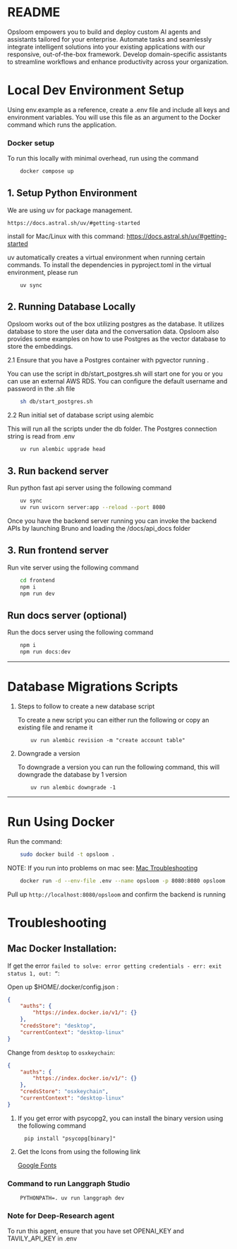 # README
Opsloom empowers you to build and deploy custom AI agents and assistants tailored for your enterprise. Automate tasks and seamlessly integrate intelligent solutions into your existing applications with our responsive, out-of-the-box framework. Develop domain-specific assistants to streamline workflows and enhance productivity across your organization.

# Local Dev Environment Setup
Using env.example as a reference, create a .env file and include all keys and environment variables.
You will use this file as an argument to the Docker command which runs the application.

### Docker setup
To run this locally with minimal overhead, run using the command
```bash
    docker compose up
```

## 1. Setup Python Environment

We are using uv for package management.

`https://docs.astral.sh/uv/#getting-started`

install for Mac/Linux with this command: https://docs.astral.sh/uv/#getting-started

uv automatically creates a virtual environment when running certain commands. To install the dependencies in pyproject.toml in the virtual environment, please run

```
    uv sync
```

## 2. Running Database Locally
Opsloom works out of the box utilizing postgres as the database. It utilizes database to store the user data and the conversation data. Opsloom also provides some examples on how to use Postgres as the vector database to store the embeddings.

2.1 Ensure that you have a Postgres container with pgvector running . 
    
You can use the script in db/start_postgres.sh will start one for you or you can use an external AWS RDS. You can configure the default username and password in the .sh file

```bash
    sh db/start_postgres.sh
```

2.2 Run initial set of database script using alembic

This will run all the scripts under the db folder. The Postgres connection string is read from .env

```bash
    uv run alembic upgrade head
```

## 3. Run backend server
Run python fast api server using the following command

```bash
    uv sync 
    uv run uvicorn server:app --reload --port 8080
```

Once you have the backend server running you can invoke the backend APIs by launching Bruno and loading the /docs/api_docs folder


## 3. Run frontend server

Run vite server using the following command

```bash
    cd frontend
    npm i
    npm run dev
```


## Run docs server (optional)

Run the docs server using the following command
```bash
    npm i
    npm run docs:dev
```
-------------------

# Database Migrations Scripts

1. Steps to follow to create a new database script

    To create a new script you can either run the following or copy an existing file and rename it
    ```
        uv run alembic revision -m "create account table"
    ```

2. Downgrade a version

    To downgrade a version you can run the following command, this will downgrade the database by 1 version

    ```
        uv run alembic downgrade -1
    ```


-------------------

# Run Using Docker

Run the command:

```bash
    sudo docker build -t opsloom .
```

NOTE: If you run into problems on mac see: [Mac Troubleshooting](#mac-docker-installation)

```bash
    docker run -d --env-file .env --name opsloom -p 8080:8080 opsloom
```

Pull up `http://localhost:8080/opsloom` and confirm the backend is running


# Troubleshooting 

## Mac Docker Installation:

If get the error `failed to solve: error getting credentials - err: exit status 1, out: “`: 

Open up $HOME/.docker/config.json :

```json
{
	"auths": {
		"https://index.docker.io/v1/": {}
	},
	"credsStore": "desktop",
	"currentContext": "desktop-linux"
}
```


Change from `desktop` to `osxkeychain`:

```json
{
	"auths": {
		"https://index.docker.io/v1/": {}
	},
	"credsStore": "osxkeychain",
	"currentContext": "desktop-linux"
}
```

1. If you get error with psycopg2, you can install the binary version using the following command

    ```
      pip install "psycopg[binary]"
    ```

2. Get the Icons from using the following link

    [Google Fonts](https://fonts.google.com/icons?selected=Material+Symbols+Outlined:support_agent:FILL@0;wght@400;GRAD@0;opsz@24&icon.query=car&icon.size=24&icon.color=%235f6368)


### Command to run Langgraph Studio
```
    PYTHONPATH=. uv run langgraph dev
```

### Note for Deep-Research agent
To run this agent, ensure that you have set OPENAI_KEY and TAVILY_API_KEY in .env
